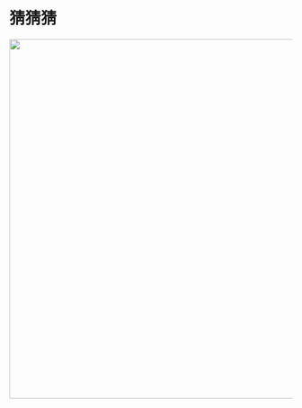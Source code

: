 # 猜猜猜
<img src="https://github.com/LuckyCattZW/ProjectDemo/blob/master/MagicCups/%E7%8C%9C%E7%8C%9C%E7%8C%9C.gif" width="640px">
